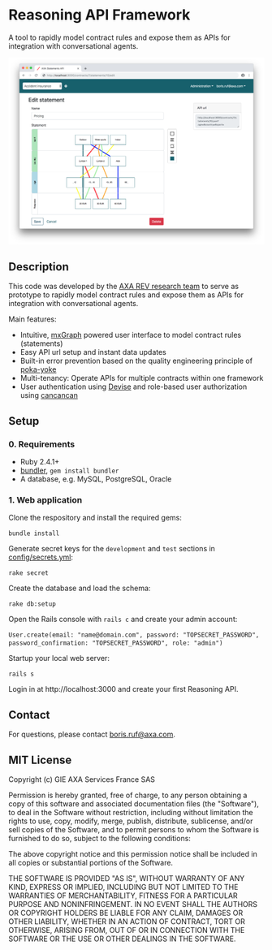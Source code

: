 # Reasoning API Framework

A tool to rapidly model contract rules and expose them as APIs for integration with conversational agents.

![Editor](resources/editor.png?raw=true "Editor")

## Description

This code was developed by the [AXA REV research team](https://axa-rev-research.github.io/) to serve as prototype to rapidly model contract rules and expose them as APIs for integration with conversational agents.

Main features:

- Intuitive, [mxGraph](https://github.com/jgraph/mxgraph) powered user interface to model contract rules (statements)
- Easy API url setup and instant data updates
- Built-in error prevention based on the quality engineering principle of [poka-yoke](https://en.wikipedia.org/wiki/Poka-yoke)
- Multi-tenancy: Operate APIs for multiple contracts within one framework
- User authentication using [Devise](https://github.com/plataformatec/devise) and role-based user authorization using [cancancan](https://github.com/CanCanCommunity/cancancan)

## Setup

### 0. Requirements
- Ruby 2.4.1+
- [bundler](https://bundler.io/), `gem install bundler`
- A database, e.g. MySQL, PostgreSQL, Oracle

### 1. Web application

Clone the respository and install the required gems:
```
bundle install
```

Generate secret keys for the `development` and `test` sections in [config/secrets.yml](config/secrets.yml):

```
rake secret
```

Create the database and load the schema:
```
rake db:setup
```

Open the Rails console with `rails c` and create your admin account: 
```
User.create(email: "name@domain.com", password: "TOPSECRET_PASSWORD", password_confirmation: "TOPSECRET_PASSWORD", role: "admin")
```
Startup your local web server:
```
rails s
```
Login in at http://localhost:3000 and create your first Reasoning API.

## Contact

For questions, please contact boris.ruf@axa.com.

## MIT License

Copyright (c) GIE AXA Services France SAS

Permission is hereby granted, free of charge, to any person obtaining a copy of this software and associated documentation files (the "Software"), to deal in the Software without restriction, including without limitation the rights to use, copy, modify, merge, publish, distribute, sublicense, and/or sell copies of the Software, and to permit persons to whom the Software is furnished to do so, subject to the following conditions:

The above copyright notice and this permission notice shall be included in all copies or substantial portions of the Software.

THE SOFTWARE IS PROVIDED "AS IS", WITHOUT WARRANTY OF ANY KIND, EXPRESS OR IMPLIED, INCLUDING BUT NOT LIMITED TO THE WARRANTIES OF MERCHANTABILITY, FITNESS FOR A PARTICULAR PURPOSE AND NONINFRINGEMENT. IN NO EVENT SHALL THE AUTHORS OR COPYRIGHT HOLDERS BE LIABLE FOR ANY CLAIM, DAMAGES OR OTHER LIABILITY, WHETHER IN AN ACTION OF CONTRACT, TORT OR OTHERWISE, ARISING FROM, OUT OF OR IN CONNECTION WITH THE SOFTWARE OR THE USE OR OTHER DEALINGS IN THE SOFTWARE.
